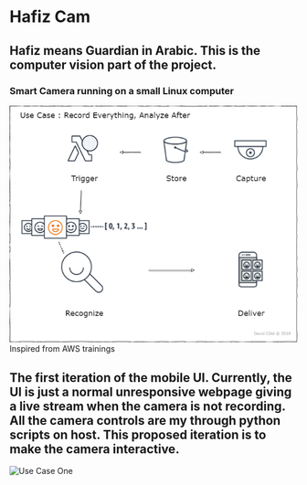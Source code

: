 # Hafiz Cam
## Hafiz means Guardian in Arabic. This is the computer vision part of the project.
### Smart Camera running on a small Linux computer  
![Use Case One](https://github.com/davesdere/hafizCam/blob/master/HafizCam_v33.png)
Inspired from AWS trainings  
## The first iteration of the mobile UI. Currently, the UI is just a normal unresponsive webpage giving a live stream when the camera is not recording. All the camera controls are my through python scripts on host. This proposed iteration is to make the camera interactive.
![Use Case One](https://github.com/davesdere/hafizCam//img/blob/master/mobileUI.png)
